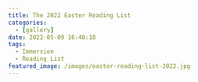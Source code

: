 ```yaml
---
title: The 2022 Easter Reading List
categories:
  - [gallery]
date: 2022-05-09 16:48:18
tags:
  - Immersion
  - Reading List
featured_image: /images/easter-reading-list-2022.jpg
---
```

